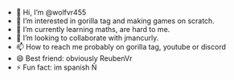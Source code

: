 - 👋 Hi, I’m @wolfvr455
- 👀 I’m interested in gorilla tag and making games on scratch.
- 🌱 I’m currently learning maths, are hard to me.
- 💞️ I’m looking to collaborate with jmancurly.
- 📫 How to reach me probably on gorilla tag, youtube or discord
- 😄 Best friend: obviously ReubenVr 
- ⚡ Fun fact: im spanish Ñ

<!---
wolfvr455/wolfvr455 is a ✨ special ✨ repository because its `README.md` (this file) appears on your GitHub profile.
You can click the Preview link to take a look at your changes.
--->

